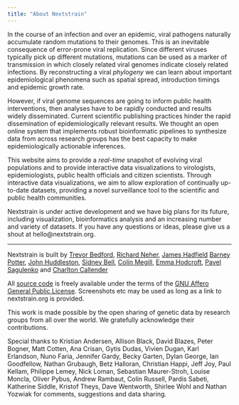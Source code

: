 ```yaml
---
title: "About Nextstrain"
---
```


In the course of an infection and over an epidemic, viral pathogens naturally accumulate random mutations to their genomes.
This is an inevitable consequence of error-prone viral replication.
Since different viruses typically pick up different mutations, mutations can be used as a marker of transmission in which closely related viral genomes indicate closely related infections.
By reconstructing a viral _phylogeny_ we can learn about important epidemiological phenomena such as spatial spread, introduction timings and epidemic growth rate.

However, if viral genome sequences are going to inform public health interventions, then analyses have to be rapidly conducted and results widely disseminated.
Current scientific publishing practices hinder the rapid dissemination of epidemiologically relevant results.
We thought an open online system that implements robust bioinformatic pipelines to synthesize data from across research groups has the best capacity to make epidemiologically actionable inferences.

This website aims to provide a _real-time_ snapshot of evolving viral populations and to provide interactive data visualizations to virologists, epidemiologists, public health officials and citizen scientists.
Through interactive data visualizations, we aim to allow exploration of continually up-to-date datasets, providing a novel surveillance tool to the scientific and public health communities.

Nextstrain is under active development and we have big plans for its future, including visualization, bioinformatics analysis and an increasing number and variety of datasets. If you have any questions or ideas, please give us a shout at hello<span style="display:none">obfuscate</span>@nextstrain.org.

----------------------------------

Nextstrain is built by [Trevor Bedford](http://bedford.io/team/trevor-bedford/), [Richard Neher](https://neherlab.org/richard-neher.html), [James Hadfield](http://bedford.io/team/james-hadfield/) [Barney Potter](http://bedford.io/team/barney-potter/), [John Huddleston](http://bedford.io/team/john-huddleston/), [Sidney Bell](http://bedford.io/team/sidney-bell/), [Colin Megill](http://www.colinmegill.com/), [Emma Hodcroft](http://emmahodcroft.com/), [Pavel Sagulenko](https://neherlab.org/pavel-sagulenko.html) and [Charlton Callender](http://bedford.io/team/charlton-callender/)

All [source code](https://github.com/nextstrain) is freely available under the terms of the [GNU Affero General Public License](https://github.com/nextstrain/auspice/blob/master/LICENSE.txt). Screenshots etc may be used as long as a link to nextstrain.org is provided.

This work is made possible by the open sharing of genetic data by research groups from all over the world. We gratefully acknowledge their contributions.

Special thanks to Kristian Andersen, Allison Black, David Blazes, Peter Bogner, Matt Cotten, Ana Crisan, Gytis Dudas, Vivien Dugan, Karl Erlandson, Nuno Faria, Jennifer Gardy, Becky Garten, Dylan George, Ian Goodfellow, Nathan Grubaugh, Betz Halloran, Christian Happi, Jeff Joy, Paul Kellam, Philippe Lemey, Nick Loman, Sebastian Maurer-Stroh, Louise Moncla, Oliver Pybus, Andrew Rambaut, Colin Russell, Pardis Sabeti, Katherine Siddle, Kristof Theys, Dave Wentworth, Shirlee Wohl and Nathan Yozwiak for comments, suggestions and data sharing.
